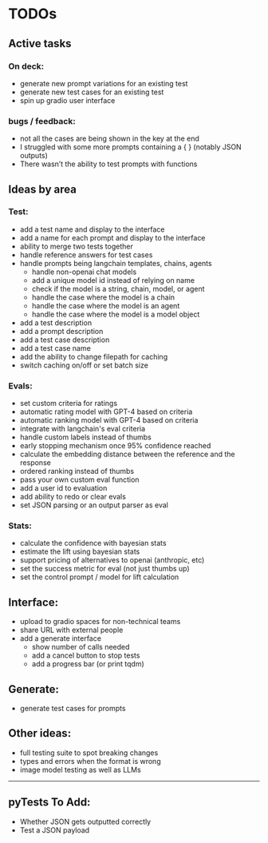 # TODOs

## Active tasks

### On deck:

- generate new prompt variations for an existing test
- generate new test cases for an existing test
- spin up gradio user interface

### bugs / feedback:

- not all the cases are being shown in the key at the end
- I struggled with some more prompts containing a { } (notably JSON outputs)
- There wasn’t the ability to test prompts with functions

## Ideas by area

### Test:

- add a test name and display to the interface
- add a name for each prompt and display to the interface
- ability to merge two tests together
- handle reference answers for test cases
- handle prompts being langchain templates, chains, agents
  - handle non-openai chat models
  - add a unique model id instead of relying on name
  - check if the model is a string, chain, model, or agent
  - handle the case where the model is a chain
  - handle the case where the model is an agent
  - handle the case where the model is a model object
- add a test description
- add a prompt description
- add a test case description
- add a test case name
- add the ability to change filepath for caching
- switch caching on/off or set batch size

### Evals:

- set custom criteria for ratings
- automatic rating model with GPT-4 based on criteria
- automatic ranking model with GPT-4 based on criteria
- integrate with langchain's eval criteria
- handle custom labels instead of thumbs
- early stopping mechanism once 95% confidence reached
- calculate the embedding distance between the reference and the response
- ordered ranking instead of thumbs
- pass your own custom eval function
- add a user id to evaluation
- add ability to redo or clear evals
- set JSON parsing or an output parser as eval

### Stats:

- calculate the confidence with bayesian stats
- estimate the lift using bayesian stats
- support pricing of alternatives to openai (anthropic, etc)
- set the success metric for eval (not just thumbs up)
- set the control prompt / model for lift calculation

## Interface:

- upload to gradio spaces for non-technical teams
- share URL with external people
- add a generate interface
  - show number of calls needed
  - add a cancel button to stop tests
  - add a progress bar (or print tqdm)

## Generate:

- generate test cases for prompts

## Other ideas:

- full testing suite to spot breaking changes
- types and errors when the format is wrong
- image model testing as well as LLMs

---

## pyTests To Add:

- Whether JSON gets outputted correctly
- Test a JSON payload
